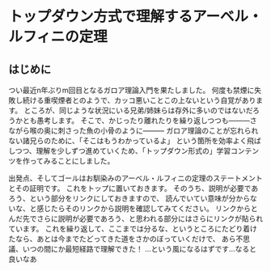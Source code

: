 # トップダウン方式で理解するアーベル・ルフィニの定理

## はじめに
つい最近n年ぶりm回目となるガロア理論入門を果たしました。
何度も禁煙に失敗し続ける重喫煙者とのようで、カッコ悪いことこの上ないという自覚があります。
ところが、同じような状況にいる兄弟/姉妹らは存外に多いのではないだろうかとも愚考します。
そこで、かじったり離れたりを繰り返しつつも―――さながら喉の奥に刺さった魚の小骨のように―――
ガロア理論のことが忘れられない諸兄らのために、「そこはもうわかっているよ」
という箇所を効率よく飛ばしつつ、理解を少しずつ進めていくため、「トップダウン形式の」学習コンテンツを作ってみることにしました。

出発点、そしてゴールはお馴染みのアーベル・ルフィニの定理のステートメントとその証明です。
これをトップに置いておきます。
そのうち、説明が必要であろう、という部分をリンクにしておきますので、
読んでいてい意味が分からないな、と感じたらそのリンクから説明を確認してみてください。
リンクからとんだ先でさらに説明が必要であろう、と思われる部分にはさらにリンクが貼られています。
これを繰り返して、ここまでは分るな、というところにたどり着けたなら、あとは今までたどってきた道をさかのぼっていくだけで、
あら不思議、いつの間にか最短経路で理解できた！
…という風になるはずです…なると良いなあ

